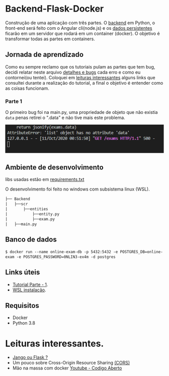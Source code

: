 # Backend-Flask-Docker

Construção de uma aplicação com três partes. O [backend](https://github.com/TiagoGIM/Backend-Flask-Docker) em Python, o front-end será feito com o Angular cli(node.js) e os [dados persistentes](##-Banco-de-dados) ficarão em um servidor que rodará em um container (docker).
O objetivo é transformar todas as partes em containers.

## Jornada de aprendizado
Como eu sempre reclamo que os tutoriais pulam as partes que tem bug, decidi relatar neste arquivo [detalhes e bugs](https://github.com/TiagoGIM/Backend-Flask-Docker/blob/dev/detalhes_e_bugs.txt) cada erro e como eu contornei(ou tentei).
Coloquei em [leituras interessantes](#-Leituras-interessantes.) alguns links que consultei durante a realização do tutorial, a final o objetivo é entender como as coisas funcionam.

### Parte 1
O primeiro bug foi na main.py, uma propriedade de objeto que não existia ```data``` penas retirei o ".data" e não tive mais este problema.
<div align="center">
       <img width="100%" src="./imgs_bugs/bug_data.PNG" alt='bug-.data' width="50%" height="50%">
</div>

## Ambiente de desenvolvimento
libs usadas estão em [requirements.txt](https://github.com/TiagoGIM/Backend-Flask-Docker/blob/dev/requirements.txt)

O desenvolvimento foi feito no windows com subsistema linux (WSL).
```
├── Backend
|   ├──scr
|       ├──entities
|           ├──entity.py
|           ├──exam.py
|   ├──main.py
```

## Banco de dados
```
$ docker run --name online-exam-db -p 5432:5432 -e POSTGRES_DB=online-exam -e POSTGRES_PASSWORD=0NLIN3-ex4m -d postgres
```

## Links úteis

- [Tutorial Parte - 1](https://auth0.com/blog/using-python-flask-and-angular-to-build-modern-apps-part-1).
- [WSL  instalação](https://docs.microsoft.com/pt-br/windows/wsl/install-win10).

## Requisitos
- Docker
- Python 3.8

# Leituras interessantes.
- [Jango ou Flask ?](https://www.treinaweb.com.br/blog/django-ou-flask-eis-a-questao)
- Um pouco sobre Cross-Origin Resource Sharing [(CORS)](https://developer.mozilla.org/en-US/docs/Web/HTTP/CORS)
- Mão na massa com docker [Youtube - Codigo Aberto](https://www.youtube.com/watch?v=97jWpWp4Pnc&ab_channel=C%C3%B3digoFonteTV)
